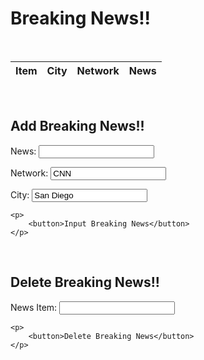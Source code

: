 
<h1>Breaking News!!</h1>
<br/>

<table  style="width:100%" id = "table">
  <thead>
  <tr>
    <th>Item</th>
    <th>City</th>
    <th>Network</th>
    <th>News</th>
  </tr>
  </thead>
  <tbody id="result">
    <!-- javascript generated data -->
  </tbody>
</table>

<script>

// Builds the request headers
var requestOptions = {
  method: 'GET',
  redirect: 'follow'
};

/* List array to store the breaking news headers */
let news_header = ["Item", "City","Network","News"];
/* List array to store the breaking news values */
let news_rows = new Array();
/* Total news items*/
let news_item_count = 0;
/* News column headers to be displayed */
const  news_headers_count = 4;

fetch("https://fnvs.duckdns.org/api/breakingnews", requestOptions)
  .then(response => response.json())
  .then(r => {
    r.forEach(ev => {
      let news_column_count = 0;
      news_rows[news_item_count] = new Array();
      const row = document.createElement("tr")
      const itemData = document.createElement("td")
      itemData.innerHTML = `${ev.id}`
      row.appendChild(itemData)
      /* Add the news data to the List row */
      news_rows[news_item_count][news_column_count] = itemData;
      news_column_count++;

      const cityData = document.createElement("td")
      cityData.innerHTML = `${ev.city}`
      row.appendChild(cityData)
      /* Add the news data to the List row */
      news_rows[news_item_count][news_column_count] = cityData;
      news_column_count++;

      const networkData = document.createElement("td")
      networkData.innerHTML = `${ev.network}`
      row.appendChild(networkData)
      /* Add the news data to the List row */
      news_rows[news_item_count][news_column_count] = networkData;
      news_column_count++;

      const titleData = document.createElement("td")
      titleData.innerHTML = `<a href=${ev.link}> ${ev.title} </a>`
      row.appendChild(titleData)
      /* Add the news data to the List row */
      news_rows[news_item_count][news_column_count] = titleData;
      news_column_count++;
      news_item_count++;

      document.getElementById("table").appendChild(row)
    })
  })
  .catch(error => console.log('error', error))

function reset() {
  window.location.reload();
}
</script>

<script>
const resultContainer = document.getElementById("result");
  // prepare URL's to allow easy switch from deployment and localhost
//const url = "http://127.0.0.1:8086/api/breakingnews"
const url = "https://fnvs.duckdns.org/api/breakingnews"
const create_fetch = url + '/create';
const read_fetch = url + '/';
read_breaking_news();

/**
 * Display breaking news
 */
function read_breaking_news() {
    // prepare fetch options
    const read_options = {
      method: 'GET', // *GET, POST, PUT, DELETE, etc.
      mode: 'cors', // no-cors, *cors, same-origin
      cache: 'default', // *default, no-cache, reload, force-cache, only-if-cached
      credentials: 'omit', // include, *same-origin, omit
      headers: {
        'Content-Type': 'application/json'
      },
    };     // fetch the data from API
    fetch(read_fetch, read_options)
      // response is a RESTful "promise" on any successful fetch
      .then(response => {
        // check for response errors
        if (response.status !== 200) {
            const errorMsg = 'Database read error: ' + response.status;
            //console.log(errorMsg);
            const tr = document.createElement("tr");
            const td = document.createElement("td");
            td.innerHTML = errorMsg;
            tr.appendChild(td);
            return;
        }
        // valid response will have json data
        response.json().then(data => {
            console.log(data);
            for (let row in data) {
              console.log(data[row]);
              //add_row(data[row]);
            }
        })
    }) 
      // catch fetch errors (ie ACCESS to server blocked)
    .catch(err => {
      //console.error(err);
      const tr = document.createElement("tr");
      const td = document.createElement("td");
      td.innerHTML = err;
      tr.appendChild(td);
      resultContainer.appendChild(tr);
    });
  }
</script>

		
<br/>
<h2>Add Breaking News!!</h2>

<form action="javascript:create_breaking_news()">
    <p><label>
        News:
        <input type="text" name="addnews" id="addnews" required>
    </label></p>
    <p><label>
        Network:
        <input type="text" name="addnetwork" id="addnetwork" value="CNN" required>
    </label></p>
    <p><label>
        City:
        <input type="text" name="addcity" id="addcity" value="San Diego" required>
    </label></p>

    <p>
        <button>Input Breaking News</button>
    </p>
</form>

<script>
  /**
   * Adds a new breaking news.
   */
 function create_breaking_news(){
    const body = {
        title: document.getElementById("addnews").value,
        network: document.getElementById("addnetwork").value,
        city: document.getElementById("addcity").value        
    };

    const requestOptions = {
        method: 'POST',
        body: JSON.stringify(body),
        headers: {
            "content-type": "application/json",
            'Authorization': 'Bearer my-token',
        },
    };

//fetch("http://127.0.0.1:8086/api/breakingnews/create", requestOptions)
  fetch("https://fnvs.duckdns.org/api/breakingnews/create", requestOptions)
    .then(response  => {
       if (response.status == 200) {
          const errorMsg = 'POST SUCCESS: ' + response.status;
          console.log(errorMsg);
          reset(); 
          return;
        }
    })
    .catch(error => console.log('error', error))
 }

</script>


<script>
 
/** 
 * This function checks if the breaking news item exists in the List. 
 * @param news_item check if this news item is valid or not
 * @return boolean  true if valid news item else false
 */
 function boolean is_valid_breaking_news_item(int news_item) {
    if (news_item < 0 || news_item > news_rows.length) {
      return false;
    }

    for (int i = 0; i < news_rows.length; i++) {
      for (int j = 0; j < news_headers_count; j++) {
        if (news_rows[i][j] == news_item) {
          /* breaking news item found */
          return true;
        }
      }
    }

    // not a valid breaking news item 
    return false;
 }

</script>

<br/>
<h2>Delete Breaking News!!</h2>

<form action="javascript:delete_news()">
    <p><label>
        News Item:
        <input type="text" name="deletenews" id="deletenews" required>
    </label></p>

    <p>
        <button>Delete Breaking News</button>
    </p>
</form>

<script>
/** 
 * This function deleted the breaking news item from the List and 
 * updated the UI to notify the breaking news changes.
 */
 function boolean delete_breaking_news(int news_item) {
    if (!is_valid_breaking_news_item(news_item)) {
      return false;
    }

 
    /* Delete the news item from the breaking news List */ 
    news_rows.splice(news_item, 1);

    return true;
 }
 
/**
 * Notifies status message to the user 
 */ 
 function notify_bottom_status(msg) {
  if (msg != null || msg == "") {
    document.getElementById("message").innerHTML = msg;
  }
 }
 
 function delete_news(){
    /* Check if its a valid breaking news to be deleted before sending the request to server */
     if (!delete_breaking_news(document.getElementById("deletenews").value) {
        notify_bottom_status("Invalid Delete");
     }
    
    /* Build and send delete request to server */
    const body = {
        id: document.getElementById("deletenews").value,
    };

    const requestOptions = {
        method: 'DELETE',
        mode: 'cors', // no-cors, *cors, same-origin
        cache: 'default', // *default, no-cache, reload, force-cache, only-if-cached
        credentials: 'omit', // include, *same-origin, omit	
        body: JSON.stringify(body),
        headers: {
            "content-type": "application/json",
            'Authorization': 'Bearer my-token',
        },
    };

//fetch("http://127.0.0.1:8086/api/breakingnews/delete", requestOptions)
 fetch("https://fnvs.duckdns.org/api/breakingnews/delete", requestOptions)
    .then(response  => {
       if (response.status == 200) {
          const errorMsg = 'DELETE SUCCESS: ' + response.status;
          console.log(errorMsg);
          reset(); 
          return;
        }
    })
    .catch(error => console.log('error', error))
 }

</script>

<p id="message"></p>
